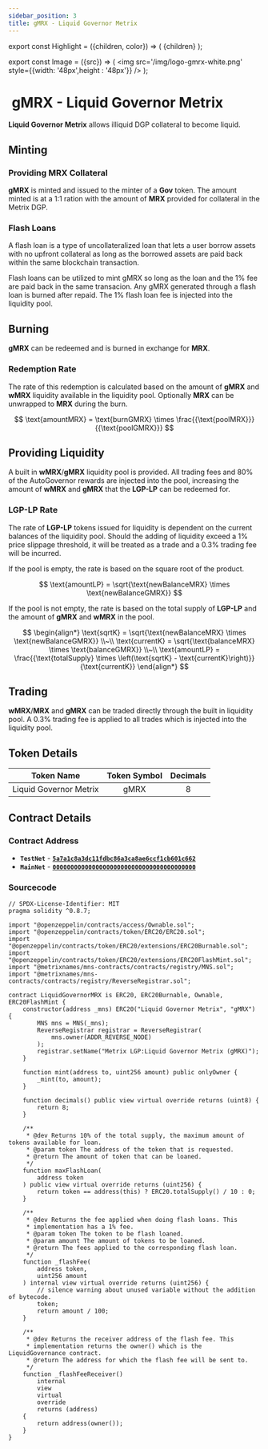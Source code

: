 ```yaml
---
sidebar_position: 3
title: gMRX - Liquid Governor Metrix
---
```


export const Highlight = ({children, color}) => (
<span
style={{color}}>
{children}
</span>
);

export const Image = ({src}) => (
<img src='/img/logo-gmrx-white.png' style={{width: '48px',height : '48px'}} />
);

# <Image  /> gMRX - Liquid Governor Metrix

<Highlight color="#bf96c6">**Liquid Governor Metrix**</Highlight> allows illiquid DGP collateral to become liquid.

## Minting

### Providing MRX Collateral

<Highlight color="#bf96c6">**gMRX**</Highlight> is minted and issued to the minter of a <Highlight color="#bf96c6">**Gov**</Highlight> token. The amount minted is at a 1:1 ration with the amount of <Highlight color="#bf96c6">**MRX**</Highlight> provided for collateral in the Metrix DGP.

### Flash Loans

A flash loan is a type of uncollateralized loan that lets a user borrow assets with no upfront collateral as long as the borrowed assets are paid back within the same blockchain transaction.

Flash loans can be utilized to mint gMRX so long as the loan and the 1% fee are paid back in the same transacion. Any gMRX generated through a flash loan is burned after repaid. The 1% flash loan fee is injected into the liquidity pool.

## Burning

<Highlight color="#bf96c6">**gMRX**</Highlight> can be redeemed and is burned in exchange for <Highlight color="#bf96c6">**MRX**</Highlight>.

### Redemption Rate

The rate of this redemption is calculated based on the amount of <Highlight color="#bf96c6">**gMRX**</Highlight> and <Highlight color="#bf96c6">**wMRX**</Highlight> liquidity available in the liquidity pool. Optionally <Highlight color="#bf96c6">**MRX**</Highlight> can be unwrapped to <Highlight color="#bf96c6">**MRX**</Highlight> during the burn.

$$
\text{amountMRX} = \text{burnGMRX} \times \frac{{\text{poolMRX}}}{{\text{poolGMRX}}}
$$

## Providing Liquidity

A built in <Highlight color="#bf96c6">**wMRX**</Highlight>/<Highlight color="#bf96c6">**gMRX**</Highlight> liquidity pool is provided. All trading fees and 80% of the AutoGovernor rewards are injected into the pool, increasing the amount of <Highlight color="#bf96c6">**wMRX**</Highlight> and <Highlight color="#bf96c6">**gMRX**</Highlight> that the <Highlight color="#bf96c6">**LGP-LP**</Highlight> can be redeemed for.

### LGP-LP Rate

The rate of <Highlight color="#bf96c6">**LGP-LP**</Highlight> tokens issued for liquidity is dependent on the current balances of the liquidity pool. Should the adding of liquidity exceed a 1% price slippage threshold, it will be treated as a trade and a 0.3% trading fee will be incurred.

If the pool is empty, the rate is based on the square root of the product.

$$
\text{amountLP} = \sqrt{\text{newBalanceMRX} \times \text{newBalanceGMRX}}
$$

If the pool is not empty, the rate is based on the total supply of <Highlight color="#bf96c6">**LGP-LP**</Highlight> and the amount of <Highlight color="#bf96c6">**gMRX**</Highlight> and <Highlight color="#bf96c6">**wMRX**</Highlight> in the pool.

$$
\begin{align*}
\text{sqrtK} = \sqrt{\text{newBalanceMRX} \times \text{newBalanceGMRX}} \\~\\
\text{currentK} = \sqrt{\text{balanceMRX} \times \text{balanceGMRX}} \\~\\
\text{amountLP} = \frac{{\text{totalSupply} \times \left(\text{sqrtK} - \text{currentK}\right)}}{\text{currentK}}
\end{align*}
$$

## Trading

<Highlight color="#bf96c6">**wMRX**</Highlight>/<Highlight color="#bf96c6">**MRX**</Highlight> and <Highlight color="#bf96c6">**gMRX**</Highlight> can be traded directly through the built in liquidity pool. A 0.3% trading fee is applied to all trades which is injected into the liquidity pool.

## Token Details

|       Token Name       | Token Symbol | Decimals |
| :--------------------: | :----------: | :------: |
| Liquid Governor Metrix |     gMRX     |    8     |

## Contract Details

### Contract Address

- **`TestNet`** - [**`5a7a1c8a3dc11fdbc86a3ca8ae6ccf1cb601c662`**](https://testnet-explorer.metrixcoin.com/contract/5a7a1c8a3dc11fdbc86a3ca8ae6ccf1cb601c662)
- **`MainNet`** - [**`0000000000000000000000000000000000000000`**](https://explorer.metrixcoin.com/contract/0000000000000000000000000000000000000000)

### Sourcecode

```sol
// SPDX-License-Identifier: MIT
pragma solidity ^0.8.7;

import "@openzeppelin/contracts/access/Ownable.sol";
import "@openzeppelin/contracts/token/ERC20/ERC20.sol";
import "@openzeppelin/contracts/token/ERC20/extensions/ERC20Burnable.sol";
import "@openzeppelin/contracts/token/ERC20/extensions/ERC20FlashMint.sol";
import "@metrixnames/mns-contracts/contracts/registry/MNS.sol";
import "@metrixnames/mns-contracts/contracts/registry/ReverseRegistrar.sol";

contract LiquidGovernorMRX is ERC20, ERC20Burnable, Ownable, ERC20FlashMint {
    constructor(address _mns) ERC20("Liquid Governor Metrix", "gMRX") {
        MNS mns = MNS(_mns);
        ReverseRegistrar registrar = ReverseRegistrar(
            mns.owner(ADDR_REVERSE_NODE)
        );
        registrar.setName("Metrix LGP:Liquid Governor Metrix (gMRX)");
    }

    function mint(address to, uint256 amount) public onlyOwner {
        _mint(to, amount);
    }

    function decimals() public view virtual override returns (uint8) {
        return 8;
    }

    /**
     * @dev Returns 10% of the total supply, the maximum amount of tokens available for loan.
     * @param token The address of the token that is requested.
     * @return The amount of token that can be loaned.
     */
    function maxFlashLoan(
        address token
    ) public view virtual override returns (uint256) {
        return token == address(this) ? ERC20.totalSupply() / 10 : 0;
    }

    /**
     * @dev Returns the fee applied when doing flash loans. This
     * implementation has a 1% fee.
     * @param token The token to be flash loaned.
     * @param amount The amount of tokens to be loaned.
     * @return The fees applied to the corresponding flash loan.
     */
    function _flashFee(
        address token,
        uint256 amount
    ) internal view virtual override returns (uint256) {
        // silence warning about unused variable without the addition of bytecode.
        token;
        return amount / 100;
    }

    /**
     * @dev Returns the receiver address of the flash fee. This
     * implementation returns the owner() which is the LiquidGovernance contract.
     * @return The address for which the flash fee will be sent to.
     */
    function _flashFeeReceiver()
        internal
        view
        virtual
        override
        returns (address)
    {
        return address(owner());
    }
}
```
